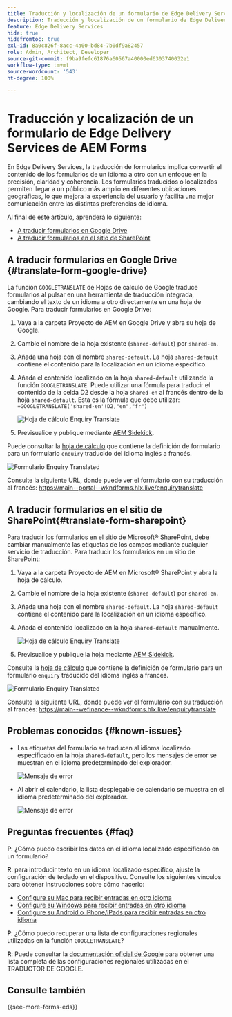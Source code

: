 ```yaml
---
title: Traducción y localización de un formulario de Edge Delivery Services de AEM Forms
description: Traducción y localización de un formulario de Edge Delivery Services de AEM Forms
feature: Edge Delivery Services
hide: true
hidefromtoc: true
exl-id: 8a0c826f-8acc-4a00-bd84-7b0df9a82457
role: Admin, Architect, Developer
source-git-commit: f9ba9fefc61876a60567a40000ed6303740032e1
workflow-type: tm+mt
source-wordcount: '543'
ht-degree: 100%

---
```



# Traducción y localización de un formulario de Edge Delivery Services de AEM Forms

En Edge Delivery Services, la traducción de formularios implica convertir el contenido de los formularios de un idioma a otro con un enfoque en la precisión, claridad y coherencia. Los formularios traducidos o localizados permiten llegar a un público más amplio en diferentes ubicaciones geográficas, lo que mejora la experiencia del usuario y facilita una mejor comunicación entre las distintas preferencias de idioma.


Al final de este artículo, aprenderá lo siguiente:

* [A traducir formularios en Google Drive](#translate-form-google-drive)
* [A traducir formularios en el sitio de SharePoint](#translate-form-sharepoint)

## A traducir formularios en Google Drive {#translate-form-google-drive}

La función `GOOGLETRANSLATE` de Hojas de cálculo de Google traduce formularios al pulsar en una herramienta de traducción integrada, cambiando el texto de un idioma a otro directamente en una hoja de Google. Para traducir formularios en Google Drive:

1. Vaya a la carpeta Proyecto de AEM en Google Drive y abra su hoja de Google.
2. Cambie el nombre de la hoja existente (`shared-default`) por `shared-en`.
3. Añada una hoja con el nombre `shared-default`. La hoja `shared-default` contiene el contenido para la localización en un idioma específico.
4. Añada el contenido localizado en la hoja `shared-default` utilizando la función `GOOGLETRANSLATE`.
Puede utilizar una fórmula para traducir el contenido de la celda D2 desde la hoja `shared-en` al francés dentro de la hoja `shared-default`. Esta es la fórmula que debe utilizar:
   `=GOOGLETRANSLATE('shared-en'!D2,"en","fr")`

   ![Hoja de cálculo Enquiry Translate](/help/forms/assets/translate-enquiry-spreadsheet.png)

5. Previsualice y publique mediante [AEM Sidekick](https://www.aem.live/developer/tutorial#preview-and-publish-your-content).

Puede consultar la [hoja de cálculo](/help/forms/assets/enquirytranslate.xlsx) que contiene la definición de formulario para un formulario `enquiry` traducido del idioma inglés a francés.

![Formulario Enquiry Translated](/help/forms/assets/translate-form-french.png)

Consulte la siguiente URL, donde puede ver el formulario con su traducción al francés: 
https://main--portal--wkndforms.hlx.live/enquirytranslate

## A traducir formularios en el sitio de SharePoint{#translate-form-sharepoint}

Para traducir los formularios en el sitio de Microsoft® SharePoint, debe cambiar manualmente las etiquetas de los campos mediante cualquier servicio de traducción. Para traducir los formularios en un sitio de SharePoint:

1. Vaya a la carpeta Proyecto de AEM en Microsoft® SharePoint y abra la hoja de cálculo.
2. Cambie el nombre de la hoja existente (`shared-default`) por `shared-en`.
3. Añada una hoja con el nombre `shared-default`. La hoja `shared-default` contiene el contenido para la localización en un idioma específico.
4. Añada el contenido localizado en la hoja `shared-default` manualmente.

   ![Hoja de cálculo Enquiry Translate](/help/forms/assets/translate-enquiry-sp-spreadsheet.png)

5. Previsualice y publique la hoja mediante [AEM Sidekick](https://www.aem.live/developer/tutorial#preview-and-publish-your-content).

Consulte la [hoja de cálculo](/help/forms/assets/enquirytranslate-sp.xlsx) que contiene la definición de formulario para un formulario `enquiry` traducido del idioma inglés a francés.

![Formulario Enquiry Translated](/help/forms/assets/translate-form-french.png)

Consulte la siguiente URL, donde puede ver el formulario con su traducción al francés: 
https://main--wefinance--wkndforms.hlx.live/enquirytranslate

## Problemas conocidos {#known-issues}

* Las etiquetas del formulario se traducen al idioma localizado especificado en la hoja `shared-default`, pero los mensajes de error se muestran en el idioma predeterminado del explorador.

  ![Mensaje de error](/help/forms/assets/translate-error-message.png)

* Al abrir el calendario, la lista desplegable de calendario se muestra en el idioma predeterminado del explorador.

  ![Mensaje de error](/help/forms/assets/translate-calender-display.png)


## Preguntas frecuentes {#faq}

**P**: ¿Cómo puedo escribir los datos en el idioma localizado especificado en un formulario?

**R**: para introducir texto en un idioma localizado específico, ajuste la configuración de teclado en el dispositivo. Consulte los siguientes vínculos para obtener instrucciones sobre cómo hacerlo:

* [Configure su Mac para recibir entradas en otro idioma](https://support.apple.com/es-ES/guide/mac-help/mchlp1406/mac)
* [Configure su Windows para recibir entradas en otro idioma](https://support.microsoft.com/es-ES/windows/manage-the-input-and-display-language-settings-in-windows-12a10cb4-8626-9b77-0ccb-5013e0c7c7a2#:~:text=Select%20the%20Start%20%3E%20Settings%20%3E%20Time,you%20want%2C%20then%20select%20Options)
* [Configure su Android o iPhone/iPads para recibir entradas en otro idioma](https://support.google.com/gboard/answer/7068494?hl=en&amp;co=GENIE.Platform%3DAndroid)


**P**: ¿Cómo puedo recuperar una lista de configuraciones regionales utilizadas en la función `GOOGLETRANSLATE`?

**R**: Puede consultar la [documentación oficial de Google](https://cloud.google.com/translate/docs/languages) para obtener una lista completa de las configuraciones regionales utilizadas en el TRADUCTOR DE GOOGLE.

## Consulte también

{{see-more-forms-eds}}

